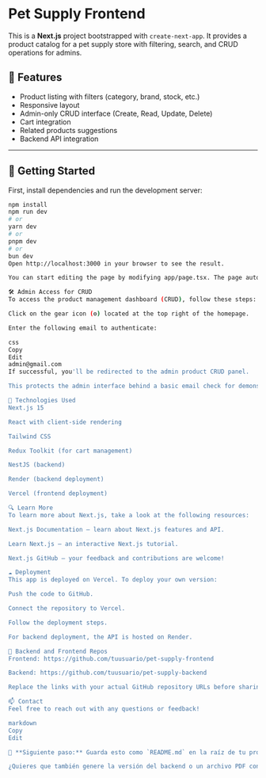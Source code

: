 # Pet Supply Frontend

This is a **Next.js** project bootstrapped with `create-next-app`. It provides a product catalog for a pet supply store with filtering, search, and CRUD operations for admins.

## 🔧 Features

- Product listing with filters (category, brand, stock, etc.)
- Responsive layout
- Admin-only CRUD interface (Create, Read, Update, Delete)
- Cart integration
- Related products suggestions
- Backend API integration

---

## 🚀 Getting Started

First, install dependencies and run the development server:

```bash
npm install
npm run dev
# or
yarn dev
# or
pnpm dev
# or
bun dev
Open http://localhost:3000 in your browser to see the result.

You can start editing the page by modifying app/page.tsx. The page auto-updates as you edit the file.

🛠 Admin Access for CRUD
To access the product management dashboard (CRUD), follow these steps:

Click on the gear icon (⚙️) located at the top right of the homepage.

Enter the following email to authenticate:

css
Copy
Edit
admin@gmail.com
If successful, you'll be redirected to the admin product CRUD panel.

This protects the admin interface behind a basic email check for demonstration purposes.

🧪 Technologies Used
Next.js 15

React with client-side rendering

Tailwind CSS

Redux Toolkit (for cart management)

NestJS (backend)

Render (backend deployment)

Vercel (frontend deployment)

🔍 Learn More
To learn more about Next.js, take a look at the following resources:

Next.js Documentation – learn about Next.js features and API.

Learn Next.js – an interactive Next.js tutorial.

Next.js GitHub – your feedback and contributions are welcome!

☁️ Deployment
This app is deployed on Vercel. To deploy your own version:

Push the code to GitHub.

Connect the repository to Vercel.

Follow the deployment steps.

For backend deployment, the API is hosted on Render.

📂 Backend and Frontend Repos
Frontend: https://github.com/tuusuario/pet-supply-frontend

Backend: https://github.com/tuusuario/pet-supply-backend

Replace the links with your actual GitHub repository URLs before sharing.

📫 Contact
Feel free to reach out with any questions or feedback!

markdown
Copy
Edit

📌 **Siguiente paso:** Guarda esto como `README.md` en la raíz de tu proyecto frontend.

¿Quieres que también genere la versión del backend o un archivo PDF con esta información?






